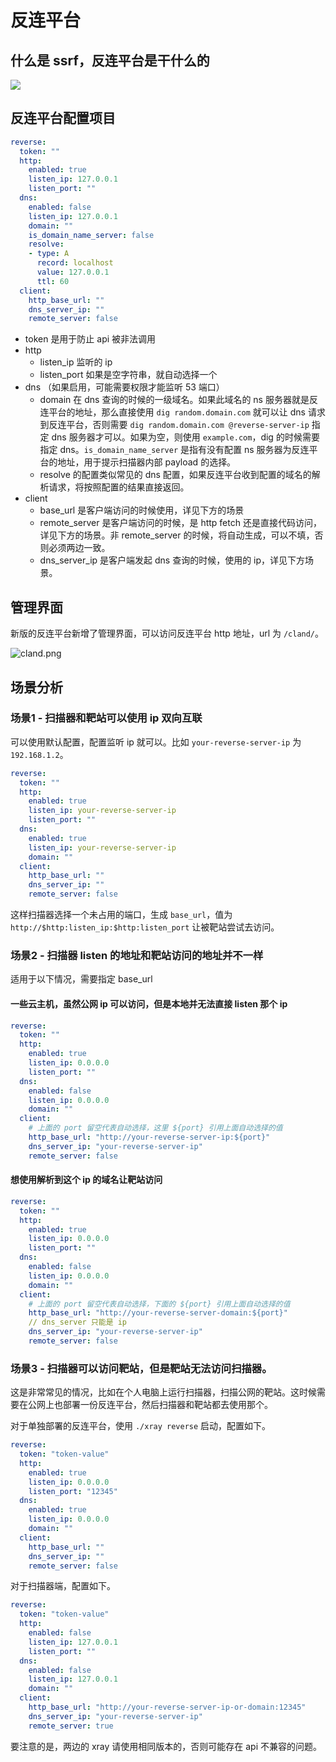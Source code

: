 # 反连平台

## 什么是 ssrf，反连平台是干什么的

![](../assets/reverse.jpg)

## 反连平台配置项目

```yaml
reverse:
  token: ""
  http:
    enabled: true
    listen_ip: 127.0.0.1
    listen_port: ""
  dns:
    enabled: false
    listen_ip: 127.0.0.1
    domain: ""
    is_domain_name_server: false
    resolve:
    - type: A
      record: localhost
      value: 127.0.0.1
      ttl: 60
  client:
    http_base_url: ""
    dns_server_ip: ""
    remote_server: false
```
 - token 是用于防止 api 被非法调用
 - http
   - listen_ip 监听的 ip
   - listen_port 如果是空字符串，就自动选择一个
 - dns （如果启用，可能需要权限才能监听 53 端口）
   - domain 在 dns 查询的时候的一级域名。如果此域名的 ns 服务器就是反连平台的地址，那么直接使用 `dig random.domain.com` 就可以让 dns 请求到反连平台，否则需要 `dig random.domain.com @reverse-server-ip` 指定 dns 服务器才可以。如果为空，则使用 `example.com`，dig 的时候需要指定 dns。`is_domain_name_server` 是指有没有配置 ns 服务器为反连平台的地址，用于提示扫描器内部 payload 的选择。
   - resolve 的配置类似常见的 dns 配置，如果反连平台收到配置的域名的解析请求，将按照配置的结果直接返回。
 - client
   - base_url 是客户端访问的时候使用，详见下方的场景
   - remote_server 是客户端访问的时候，是 http fetch 还是直接代码访问，详见下方的场景。非 remote_server 的时候，将自动生成，可以不填，否则必须两边一致。
   - dns_server_ip 是客户端发起 dns 查询的时候，使用的 ip，详见下方场景。

## 管理界面

新版的反连平台新增了管理界面，可以访问反连平台 http 地址，url 为 `/cland/`。

![cland.png](../assets/cland.png)


## 场景分析

### 场景1 - 扫描器和靶站可以使用 ip 双向互联

可以使用默认配置，配置监听 ip 就可以。比如 `your-reverse-server-ip` 为 `192.168.1.2`。

```yaml
reverse:
  token: ""
  http:
    enabled: true
    listen_ip: your-reverse-server-ip
    listen_port: ""
  dns:
    enabled: true
    listen_ip: your-reverse-server-ip
    domain: ""
  client:
    http_base_url: ""
    dns_server_ip: ""
    remote_server: false
```

这样扫描器选择一个未占用的端口，生成 `base_url`，值为 `http://$http:listen_ip:$http:listen_port` 让被靶站尝试去访问。

### 场景2 - 扫描器 listen 的地址和靶站访问的地址并不一样

适用于以下情况，需要指定 base_url

#### 一些云主机，虽然公网 ip 可以访问，但是本地并无法直接 listen 那个 ip

```yaml
reverse:
  token: ""
  http:
    enabled: true
    listen_ip: 0.0.0.0
    listen_port: ""
  dns:
    enabled: false
    listen_ip: 0.0.0.0
    domain: ""
  client:
    # 上面的 port 留空代表自动选择，这里 ${port} 引用上面自动选择的值
    http_base_url: "http://your-reverse-server-ip:${port}"
    dns_server_ip: "your-reverse-server-ip"
    remote_server: false
```

#### 想使用解析到这个 ip 的域名让靶站访问

```yaml
reverse:
  token: ""
  http:
    enabled: true
    listen_ip: 0.0.0.0
    listen_port: ""
  dns:
    enabled: false
    listen_ip: 0.0.0.0
    domain: ""
  client:
    # 上面的 port 留空代表自动选择，下面的 ${port} 引用上面自动选择的值
    http_base_url: "http://your-reverse-server-domain:${port}"
    // dns_server 只能是 ip
    dns_server_ip: "your-reverse-server-ip"
    remote_server: false
```

### 场景3 - 扫描器可以访问靶站，但是靶站无法访问扫描器。

这是非常常见的情况，比如在个人电脑上运行扫描器，扫描公网的靶站。这时候需要在公网上也部署一份反连平台，然后扫描器和靶站都去使用那个。

对于单独部署的反连平台，使用 `./xray reverse` 启动，配置如下。

```yaml
reverse:
  token: "token-value"
  http:
    enabled: true
    listen_ip: 0.0.0.0
    listen_port: "12345"
  dns:
    enabled: true
    listen_ip: 0.0.0.0
    domain: ""
  client:
    http_base_url: ""
    dns_server_ip: ""
    remote_server: false
```

对于扫描器端，配置如下。

```yaml
reverse:
  token: "token-value"
  http:
    enabled: false
    listen_ip: 127.0.0.1
    listen_port: ""
  dns:
    enabled: false
    listen_ip: 127.0.0.1
    domain: ""
  client:
    http_base_url: "http://your-reverse-server-ip-or-domain:12345"
    dns_server_ip: "your-reverse-server-ip"
    remote_server: true
```

要注意的是，两边的 xray 请使用相同版本的，否则可能存在 api 不兼容的问题。
